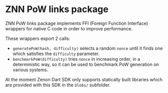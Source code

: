 # ZNN PoW links package

ZNN PoW links package implements FFI (Foreign Function Interface) wrappers for native C code in order to improve performance.

These wrappers export 2 calls:

- `generatePoW(hash, difficulty)` selects a random `nonce` until it finds one which satisfies the `difficulty`
  parameter.
- `benchmarkPoW(difficulty)` tries `nonce` in increasing order, in a deterministic way, so it can be used to benchmark
  PoW generation on various systems.

At the moment Zenon Dart SDK only supports statically built libraries which are provided with this SDK in the `blobs/`
subfolder.
